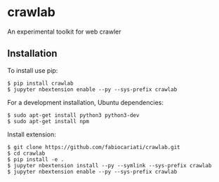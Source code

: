 crawlab
===============================

An experimental toolkit for web crawler

Installation
------------

To install use pip:

    $ pip install crawlab
    $ jupyter nbextension enable --py --sys-prefix crawlab


For a development installation,
Ubuntu dependencies:

    $ sudo apt-get install python3 python3-dev
    $ sudo apt-get install npm
    
Install extension:

    $ git clone https://github.com/fabiocariati/crawlab.git
    $ cd crawlab
    $ pip install -e .
    $ jupyter nbextension install --py --symlink --sys-prefix crawlab
    $ jupyter nbextension enable --py --sys-prefix crawlab
